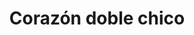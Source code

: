 ---
title: Corazón doble chico
date: 
draft: false

# descripcion
description : Corazón doble chico

materials: Plata 925

color: Plateado

dimensions: 1,8cm 

code: 02-13-0114

type: "Dijes"

categories: []

price: $2.330,00

# Images
# first image will be shown in the product page
images:
  # - image: "images/path_to_image"
  # La ubicacion de las imagenes es imagenes/Dijes/Dijes.Microcubic/02-13-0114-corazon-doble-chico
  - image: "./images/dijes/microcubic/02-13-0114-corazon-doble-chico_a.JPG"
  - image: "./images/dijes/microcubic/02-13-0114-corazon-doble-chico_b.JPG"
---